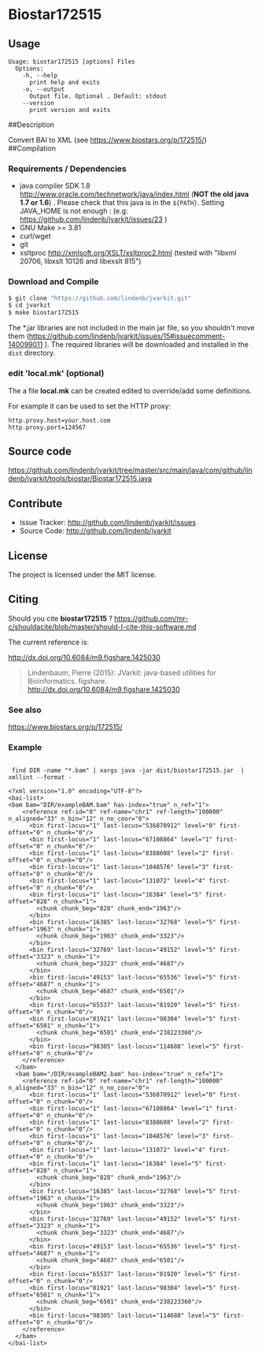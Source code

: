 # Biostar172515


## Usage

```
Usage: biostar172515 [options] Files
  Options:
    -h, --help
      print help and exits
    -o, --output
      Output file. Optional . Default: stdout
    --version
      print version and exits

```


##Description

Convert BAI to XML (see https://www.biostars.org/p/172515/)
##Compilation

### Requirements / Dependencies

* java compiler SDK 1.8 http://www.oracle.com/technetwork/java/index.html (**NOT the old java 1.7 or 1.6**) . Please check that this java is in the `${PATH}`. Setting JAVA_HOME is not enough : (e.g: https://github.com/lindenb/jvarkit/issues/23 )
* GNU Make >= 3.81
* curl/wget
* git
* xsltproc http://xmlsoft.org/XSLT/xsltproc2.html (tested with "libxml 20706, libxslt 10126 and libexslt 815")


### Download and Compile

```bash
$ git clone "https://github.com/lindenb/jvarkit.git"
$ cd jvarkit
$ make biostar172515
```

The *.jar libraries are not included in the main jar file, so you shouldn't move them (https://github.com/lindenb/jvarkit/issues/15#issuecomment-140099011 ).
The required libraries will be downloaded and installed in the `dist` directory.

### edit 'local.mk' (optional)

The a file **local.mk** can be created edited to override/add some definitions.

For example it can be used to set the HTTP proxy:

```
http.proxy.host=your.host.com
http.proxy.port=124567
```
## Source code 

https://github.com/lindenb/jvarkit/tree/master/src/main/java/com/github/lindenb/jvarkit/tools/biostar/Biostar172515.java

## Contribute

- Issue Tracker: http://github.com/lindenb/jvarkit/issues
- Source Code: http://github.com/lindenb/jvarkit

## License

The project is licensed under the MIT license.

## Citing

Should you cite **biostar172515** ? https://github.com/mr-c/shouldacite/blob/master/should-I-cite-this-software.md

The current reference is:

http://dx.doi.org/10.6084/m9.figshare.1425030

> Lindenbaum, Pierre (2015): JVarkit: java-based utilities for Bioinformatics. figshare.
> http://dx.doi.org/10.6084/m9.figshare.1425030





### See also

https://www.biostars.org/p/172515/	


### Example




```
 
 find DIR -name "*.bam" | xargs java -jar dist/biostar172515.jar  | xmllint --format -

<?xml version="1.0" encoding="UTF-8"?>
<bai-list>
<bam bam="DIR/exampleBAM.bam" has-index="true" n_ref="1">
    <reference ref-id="0" ref-name="chr1" ref-length="100000" n_aligned="33" n_bin="12" n_no_coor="0">
      <bin first-locus="1" last-locus="536870912" level="0" first-offset="0" n_chunk="0"/>
      <bin first-locus="1" last-locus="67108864" level="1" first-offset="0" n_chunk="0"/>
      <bin first-locus="1" last-locus="8388608" level="2" first-offset="0" n_chunk="0"/>
      <bin first-locus="1" last-locus="1048576" level="3" first-offset="0" n_chunk="0"/>
      <bin first-locus="1" last-locus="131072" level="4" first-offset="0" n_chunk="0"/>
      <bin first-locus="1" last-locus="16384" level="5" first-offset="828" n_chunk="1">
        <chunk chunk_beg="828" chunk_end="1963"/>
      </bin>
      <bin first-locus="16385" last-locus="32768" level="5" first-offset="1963" n_chunk="1">
        <chunk chunk_beg="1963" chunk_end="3323"/>
      </bin>
      <bin first-locus="32769" last-locus="49152" level="5" first-offset="3323" n_chunk="1">
        <chunk chunk_beg="3323" chunk_end="4687"/>
      </bin>
      <bin first-locus="49153" last-locus="65536" level="5" first-offset="4687" n_chunk="1">
        <chunk chunk_beg="4687" chunk_end="6501"/>
      </bin>
      <bin first-locus="65537" last-locus="81920" level="5" first-offset="0" n_chunk="0"/>
      <bin first-locus="81921" last-locus="98304" level="5" first-offset="6501" n_chunk="1">
        <chunk chunk_beg="6501" chunk_end="238223360"/>
      </bin>
      <bin first-locus="98305" last-locus="114688" level="5" first-offset="0" n_chunk="0"/>
    </reference>
  </bam>
  <bam bam="/DIR/exampleBAM2.bam" has-index="true" n_ref="1">
    <reference ref-id="0" ref-name="chr1" ref-length="100000" n_aligned="33" n_bin="12" n_no_coor="0">
      <bin first-locus="1" last-locus="536870912" level="0" first-offset="0" n_chunk="0"/>
      <bin first-locus="1" last-locus="67108864" level="1" first-offset="0" n_chunk="0"/>
      <bin first-locus="1" last-locus="8388608" level="2" first-offset="0" n_chunk="0"/>
      <bin first-locus="1" last-locus="1048576" level="3" first-offset="0" n_chunk="0"/>
      <bin first-locus="1" last-locus="131072" level="4" first-offset="0" n_chunk="0"/>
      <bin first-locus="1" last-locus="16384" level="5" first-offset="828" n_chunk="1">
        <chunk chunk_beg="828" chunk_end="1963"/>
      </bin>
      <bin first-locus="16385" last-locus="32768" level="5" first-offset="1963" n_chunk="1">
        <chunk chunk_beg="1963" chunk_end="3323"/>
      </bin>
      <bin first-locus="32769" last-locus="49152" level="5" first-offset="3323" n_chunk="1">
        <chunk chunk_beg="3323" chunk_end="4687"/>
      </bin>
      <bin first-locus="49153" last-locus="65536" level="5" first-offset="4687" n_chunk="1">
        <chunk chunk_beg="4687" chunk_end="6501"/>
      </bin>
      <bin first-locus="65537" last-locus="81920" level="5" first-offset="0" n_chunk="0"/>
      <bin first-locus="81921" last-locus="98304" level="5" first-offset="6501" n_chunk="1">
        <chunk chunk_beg="6501" chunk_end="238223360"/>
      </bin>
      <bin first-locus="98305" last-locus="114688" level="5" first-offset="0" n_chunk="0"/>
    </reference>
  </bam>
</bai-list>
```






